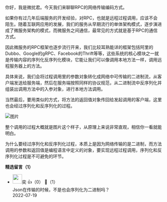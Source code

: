 你好，我是微扰君。今天我们来聊聊RPC的网络传输编码方式。

如果你有过几年后端服务的开发经验，对RPC，也就是远程过程调用，应该不会陌生。随着互联网应用的发展，我们的服务从早期流行的单体架构模式，逐步演进成了微服务架构的模式，而微服务之间通信，最常见的方式就是基于RPC的通信方式。

因此微服务的RPC框架也逐步流行开来，我们比较耳熟能详的框架包括阿里的Dubbo、Google的gRPC、Facebook的Thrift等等，这些系统的核心模块之一就是传输内容的序列化反序列化模块，它能让我们可以像调用本地方法一样，调用远程服务器上的方法。

具体来说，我们会将过程调用里的参数对象转化成网络中可传输的二进制流，从客户端发送给服务端，然后在服务端按照同样的协议规范，从二进制流中反序列化并组装出调用方法中的入参对象，进行本地方法调用。

当然最后，要用类似的方式，将方法的返回值对象传回给发起调用的客户端，这里也会经过序列化和反序列化的过程。

![图片](https://static001.geekbang.org/resource/image/01/a2/01188a87d34f54f3e5f8fdefd61cf6a2.jpg?wh=1920x829)

整个调用的过程大概就是图片这个样子，从原理上来说非常直观，相信你一看就能明白。

为什么要经过序列化和反序列化过程，本质上是因为网络传输的是二进制，而方法调用的参数和返回值是编程语言中定义的对象，要实现远程过程调用，序列化和反序列化过程是不可避免的环节。
<div><strong>精选留言（1）</strong></div><ul>
<li><img src="https://static001.geekbang.org/account/avatar/00/0f/57/4f/6fb51ff1.jpg" width="30px"><span>奕</span> 👍（0） 💬（1）<div>Json在传输的时候，不是也会序列化为二进制吗？</div>2022-07-19</li><br/>
</ul>